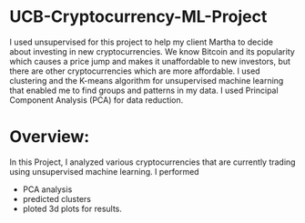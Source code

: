 # UCB-Cryptocurrency-ML-Project

I used unsupervised for this project to help my client Martha to decide about investing in new cryptocurrencies. We know Bitcoin and its popularity which causes a price jump and makes it unaffordable to new investors, but there are other cryptocurrencies which are more affordable. I used clustering and the K-means algorithm for unsupervised machine learning that enabled me to find groups and patterns in my data. I used Principal Component Analysis (PCA) for data reduction.

# Overview: 
In this Project, I analyzed various cryptocurrencies that are currently trading using unsupervised machine learning.  I performed
- PCA analysis
- predicted clusters
- ploted 3d plots for results.

